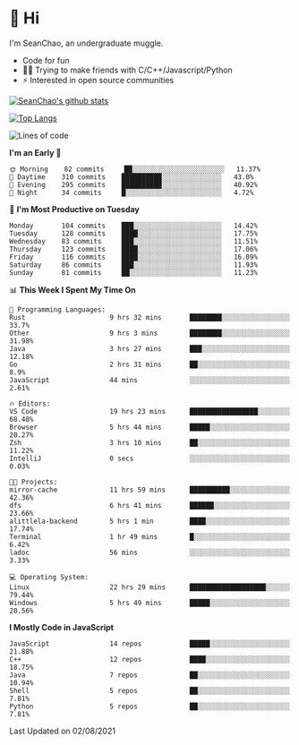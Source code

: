 # 👋 Hi
I'm SeanChao, an undergraduate muggle.

- Code for fun
- 👨‍💻 Trying to make friends with C/C++/Javascript/Python
- ⚡ Interested in open source communities

[![SeanChao's github stats](https://i-github-readme-stats.vercel.app/api?username=seanchao&show_icons=true)](https://github.com/anuraghazra/github-readme-stats)

[![Top Langs](https://i-github-readme-stats.vercel.app/api/top-langs/?username=seanchao&layout=compact)](https://github.com/anuraghazra/github-readme-stats)

<!--START_SECTION:waka-->
![Lines of code](https://img.shields.io/badge/From%20Hello%20World%20I%27ve%20Written-1.6%20million%20lines%20of%20code-blue)

**I'm an Early 🐤** 

```text
🌞 Morning    82 commits     ██░░░░░░░░░░░░░░░░░░░░░░░   11.37% 
🌆 Daytime    310 commits    ██████████░░░░░░░░░░░░░░░   43.0% 
🌃 Evening    295 commits    ██████████░░░░░░░░░░░░░░░   40.92% 
🌙 Night      34 commits     █░░░░░░░░░░░░░░░░░░░░░░░░   4.72%

```
📅 **I'm Most Productive on Tuesday** 

```text
Monday       104 commits    ███░░░░░░░░░░░░░░░░░░░░░░   14.42% 
Tuesday      128 commits    ████░░░░░░░░░░░░░░░░░░░░░   17.75% 
Wednesday    83 commits     ███░░░░░░░░░░░░░░░░░░░░░░   11.51% 
Thursday     123 commits    ████░░░░░░░░░░░░░░░░░░░░░   17.06% 
Friday       116 commits    ████░░░░░░░░░░░░░░░░░░░░░   16.09% 
Saturday     86 commits     ███░░░░░░░░░░░░░░░░░░░░░░   11.93% 
Sunday       81 commits     ██░░░░░░░░░░░░░░░░░░░░░░░   11.23%

```


📊 **This Week I Spent My Time On** 

```text
💬 Programming Languages: 
Rust                     9 hrs 32 mins       ████████░░░░░░░░░░░░░░░░░   33.7% 
Other                    9 hrs 3 mins        ████████░░░░░░░░░░░░░░░░░   31.98% 
Java                     3 hrs 27 mins       ███░░░░░░░░░░░░░░░░░░░░░░   12.18% 
Go                       2 hrs 31 mins       ██░░░░░░░░░░░░░░░░░░░░░░░   8.9% 
JavaScript               44 mins             ░░░░░░░░░░░░░░░░░░░░░░░░░   2.61%

🔥 Editors: 
VS Code                  19 hrs 23 mins      █████████████████░░░░░░░░   68.48% 
Browser                  5 hrs 44 mins       █████░░░░░░░░░░░░░░░░░░░░   20.27% 
Zsh                      3 hrs 10 mins       ██░░░░░░░░░░░░░░░░░░░░░░░   11.22% 
IntelliJ                 0 secs              ░░░░░░░░░░░░░░░░░░░░░░░░░   0.03%

🐱‍💻 Projects: 
mirror-cache             11 hrs 59 mins      ██████████░░░░░░░░░░░░░░░   42.36% 
dfs                      6 hrs 41 mins       ██████░░░░░░░░░░░░░░░░░░░   23.66% 
alittlela-backend        5 hrs 1 min         ████░░░░░░░░░░░░░░░░░░░░░   17.74% 
Terminal                 1 hr 49 mins        █░░░░░░░░░░░░░░░░░░░░░░░░   6.42% 
ladoc                    56 mins             ░░░░░░░░░░░░░░░░░░░░░░░░░   3.33%

💻 Operating System: 
Linux                    22 hrs 29 mins      ███████████████████░░░░░░   79.44% 
Windows                  5 hrs 49 mins       █████░░░░░░░░░░░░░░░░░░░░   20.56%

```

**I Mostly Code in JavaScript** 

```text
JavaScript               14 repos            █████░░░░░░░░░░░░░░░░░░░░   21.88% 
C++                      12 repos            ████░░░░░░░░░░░░░░░░░░░░░   18.75% 
Java                     7 repos             ██░░░░░░░░░░░░░░░░░░░░░░░   10.94% 
Shell                    5 repos             ██░░░░░░░░░░░░░░░░░░░░░░░   7.81% 
Python                   5 repos             ██░░░░░░░░░░░░░░░░░░░░░░░   7.81%

```



 Last Updated on 02/08/2021
<!--END_SECTION:waka-->
